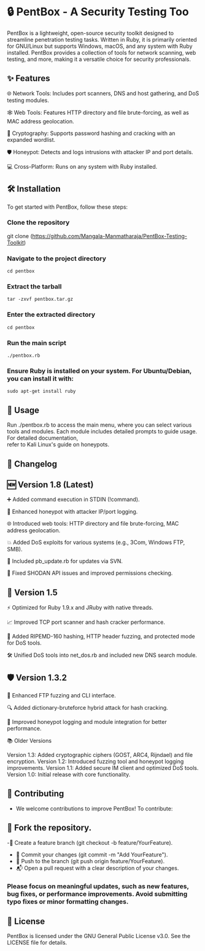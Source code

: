 # 🔒 PentBox - A Security Testing Too

PentBox is a lightweight, open-source security toolkit designed to streamline penetration testing tasks. Written in Ruby, it is primarily oriented for GNU/Linux but supports Windows, macOS, and any system with Ruby installed. PentBox provides a collection of tools for network scanning, web testing, and more, making it a versatile choice for security professionals.

## ✨ Features


  🌐 Network Tools: Includes port scanners, DNS and host gathering, and DoS testing modules.

  🕸️ Web Tools: Features HTTP directory and file brute-forcing, as well as MAC address geolocation.

  🔐 Cryptography: Supports password hashing and cracking with an expanded wordlist.
  
  🛡️ Honeypot: Detects and logs intrusions with attacker IP and port details.

  💻 Cross-Platform: Runs on any system with Ruby installed.


## 🛠️ Installation


  To get started with PentBox, follow these steps:
  
### Clone the repository
  
  git clone (https://github.com/Mangala-Manmatharaja/PentBox-Testing-Toolkit)

### Navigate to the project directory
    cd pentbox

### Extract the tarball
    tar -zxvf pentbox.tar.gz

### Enter the extracted directory
    cd pentbox

### Run the main script
    ./pentbox.rb

### Ensure Ruby is installed on your system. For Ubuntu/Debian, you can install it with:
    sudo apt-get install ruby

## 🚀 Usage
  
  Run ./pentbox.rb to access the main menu, where you can select various tools and modules. Each module includes detailed prompts to guide usage. For detailed documentation,   
  refer to Kali Linux's guide on honeypots.
  
## 📜 Changelog


## 🆕 Version 1.8 (Latest)

  
   ➕ Added command execution in STDIN (!command).
  
   📍 Enhanced honeypot with attacker IP/port logging.
  
   🌐 Introduced web tools: HTTP directory and file brute-forcing, MAC address geolocation.
  
   💥 Added DoS exploits for various systems (e.g., 3Com, Windows FTP, SMB).
  
   🔄 Included pb_update.rb for updates via SVN.
  
   🐛 Fixed SHODAN API issues and improved permissions checking.
   

## 🔧 Version 1.5


   ⚡ Optimized for Ruby 1.9.x and JRuby with native threads.

   📈 Improved TCP port scanner and hash cracker performance.

   🔑 Added RIPEMD-160 hashing, HTTP header fuzzing, and protected mode for DoS tools.

   🛠️ Unified DoS tools into net_dos.rb and included new DNS search module.
   

## 🛡️ Version 1.3.2

   🚀 Enhanced FTP fuzzing and CLI interface.

   🔍 Added dictionary-bruteforce hybrid attack for hash cracking.

   📝 Improved honeypot logging and module integration for better performance.

   📚 Older Versions

  Version 1.3: Added cryptographic ciphers (GOST, ARC4, Rijndael) and file encryption.
  Version 1.2: Introduced fuzzing tool and honeypot logging improvements.
  Version 1.1: Added secure IM client and optimized DoS tools.
  Version 1.0: Initial release with core functionality.

## 🤝 Contributing
  
  - We welcome contributions to improve PentBox! To contribute:
    

## 🍴 Fork the repository.


-🌱 Create a feature branch (git checkout -b feature/YourFeature).
- 💾 Commit your changes (git commit -m "Add YourFeature").
- 🚀 Push to the branch (git push origin feature/YourFeature).
- 📬 Open a pull request with a clear description of your changes.
  

### Please focus on meaningful updates, such as new features, bug fixes, or performance improvements. Avoid submitting typo fixes or minor formatting changes.


## 📄 License

  PentBox is licensed under the GNU General Public License v3.0. See the LICENSE file for details.
